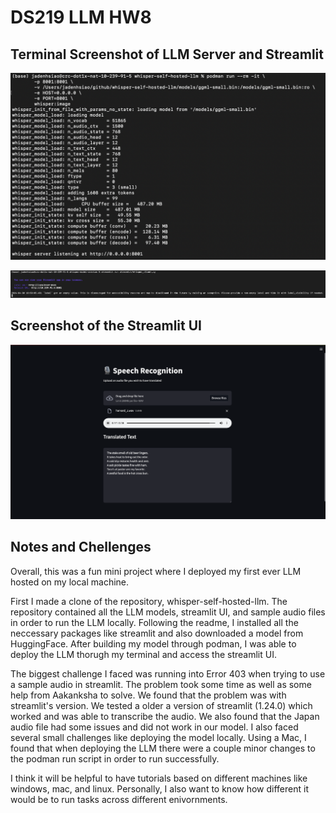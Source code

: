 # DS219 LLM HW8

## Terminal Screenshot of LLM Server and Streamlit

![alt text](LLM-SS1.png)

![alt text](LLM-SS2.png)

## Screenshot of the Streamlit UI

![alt text](<LLM UI.png>)

## Notes and Chellenges

Overall, this was a fun mini project where I deployed my first ever LLM hosted on my local machine. 

First I made a clone of the repository, whisper-self-hosted-llm. The repository contained all the LLM models, streamlit UI, and sample audio files in order to run the LLM locally. Following the readme, I installed all the neccessary packages like streamlit and also downloaded a model from HuggingFace. After building my model through podman, I was able to deploy the LLM thorugh my terminal and access the streamlit UI. 

The biggest challenge I faced was running into Error 403 when trying to use a sample audio in streamlit. The problem took some time as well as some help from Aakanksha to solve. We found that the problem was with streamlit's version. We tested a older a version of streamlit (1.24.0) which worked and was able to transcribe the audio. We also found that the Japan audio file had some issues and did not work in our model. I also faced several small challenges like deploying the model locally. Using a Mac, I found that when deploying the LLM there were a couple minor changes to the podman run script in order to run successfully. 

I think it will be helpful to have tutorials based on different machines like windows, mac, and linux. Personally, I also want to know how different it would be to run tasks across different enivornments.




